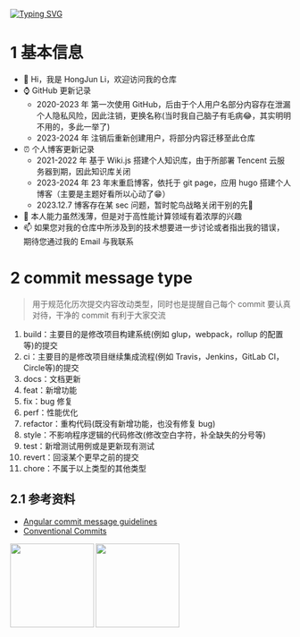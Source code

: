 <a href="https://git.io/typing-svg"><img src="https://readme-typing-svg.demolab.com?font=Fira+Code&weight=500&pause=1000&multiline=true&width=700&height=50&lines=Welcome!+I'm+Li%2C+a+young+man+who+wants+to+be+a+Geek~" alt="Typing SVG" /></a>  

# 1 基本信息

- 👋 Hi，我是 HongJun Li，欢迎访问我的仓库
- ⌚ GitHub 更新记录
  - 2020-2023 年 第一次使用 GitHub，后由于个人用户名部分内容存在泄漏个人隐私风险，因此注销，更换名称(当时我自己脑子有毛病😂，其实明明不用的，多此一举了)
  - 2023-2024 年 注销后重新创建用户，将部分内容迁移至此仓库
- ⏰ 个人博客更新记录
  - 2021-2022 年 基于 Wiki.js 搭建个人知识库，由于所部署 Tencent 云服务器到期，因此知识库关闭
  - 2023-2024 年 23 年末重启博客，依托于 git page，应用 hugo 搭建个人博客（主要是主题好看所以心动了😁）
  - 2023.12.7 博客存在某 sec 问题，暂时鸵鸟战略关闭干别的先🙈
- 🌱 本人能力虽然浅薄，但是对于高性能计算领域有着浓厚的兴趣
- 📫 如果您对我的仓库中所涉及到的技术想要进一步讨论或者指出我的错误，期待您通过我的 Email 与我联系

# 2 commit message type

> 用于规范化历次提交内容改动类型，同时也是提醒自己每个 commit 要认真对待，干净的 commit 有利于大家交流

1. build：主要目的是修改项目构建系统(例如 glup，webpack，rollup 的配置等)的提交
2. ci：主要目的是修改项目继续集成流程(例如 Travis，Jenkins，GitLab CI，Circle等)的提交
3. docs：文档更新
4. feat：新增功能
5. fix：bug 修复
6. perf：性能优化
7. refactor：重构代码(既没有新增功能，也没有修复 bug)
8. style：不影响程序逻辑的代码修改(修改空白字符，补全缺失的分号等)
9. test：新增测试用例或是更新现有测试
10. revert：回滚某个更早之前的提交
11. chore：不属于以上类型的其他类型

## 2.1 参考资料

- [ Angular commit message guidelines](https://github.com/angular/angular/blob/22b96b9/CONTRIBUTING.md#-commit-message-guidelines)
- [Conventional Commits](https://www.conventionalcommits.org/en/v1.0.0/)

<img align="left" style="height:150px;" src="https://github-readme-stats.vercel.app/api?username=returnToInnocence&show_icons=true&bg_color=00000000" />

<img align="left" style="height:150px;" src="https://github-readme-stats.vercel.app/api/top-langs/?username=returnToInnocence&layout=compact&theme=synthwave&hide=HTML,CSS" />



